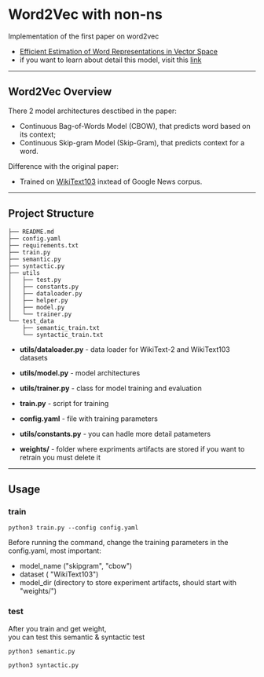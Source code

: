 # Word2Vec with non-ns
Implementation of the first paper on word2vec    
- [Efficient Estimation of Word Representations in Vector Space](https://arxiv.org/abs/1301.3781)
- if you want to learn about detail this model, visit this [link](https://yerimoh.github.io/DL14/)
---

## Word2Vec Overview

There 2 model architectures desctibed in the paper:

- Continuous Bag-of-Words Model (CBOW), that predicts word based on its context;
- Continuous Skip-gram Model (Skip-Gram), that predicts context for a word.

Difference with the original paper:

- Trained on [WikiText103](https://pytorch.org/text/stable/datasets.html#wikitext-2) inxtead of Google News corpus.

-----

## Project Structure


```
├── README.md
├── config.yaml
├── requirements.txt
├── train.py
├── semantic.py
├── syntactic.py
├── utils
│   ├── test.py
│   ├── constants.py
│   ├── dataloader.py
│   ├── helper.py
│   ├── model.py
│   └── trainer.py
└── test_data
    ├── semantic_train.txt
    └── syntactic_train.txt
```

- **utils/dataloader.py** - data loader for WikiText-2 and WikiText103 datasets
- **utils/model.py** - model architectures
- **utils/trainer.py** - class for model training and evaluation

- **train.py** - script for training    
- **config.yaml** - file with training parameters     
- **utils/constants.py** - you can hadle more detail patameters       
- **weights/** - folder where expriments artifacts are stored if you want to retrain you must delete it

----

## Usage


### train

```
python3 train.py --config config.yaml
```

Before running the command, change the training parameters in the config.yaml, most important:

- model_name ("skipgram", "cbow")
- dataset ( "WikiText103")
- model_dir (directory to store experiment artifacts, should start with "weights/")


### test
After you train and get weight,  
you can test this semantic & syntactic test

```
python3 semantic.py 
```
```
python3 syntactic.py 
```

